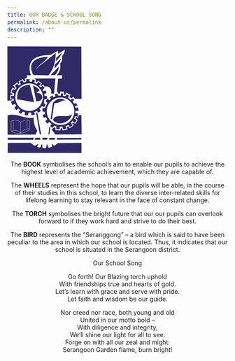 ```yaml
---
title: OUR BADGE & SCHOOL SONG
permalink: /about-us/permalink
description: ""
---
```

![](/images/School-Logo.jpg)

<p style="text-align: center;">The&nbsp;<strong>BOOK</strong>&nbsp;symbolises the school&rsquo;s aim to enable our pupils to achieve the highest level of academic achievement, which they are capable of.</p>
<p style="text-align: center;">The&nbsp;<strong>WHEELS</strong>&nbsp;represent the hope that our pupils will be able, in the course of their studies in this school, to learn the diverse inter-related skills for lifelong learning to stay relevant in the face of constant change.</p>
<p style="text-align: center;">The&nbsp;<strong>TORCH</strong>&nbsp;symbolises the bright future that our our pupils can overlook forward to if they work hard and strive to do their best.</p>
<p style="text-align: center;">The&nbsp;<strong>BIRD</strong>&nbsp;represents the &ldquo;Seranggong&rdquo; &ndash; a bird which is said to have been peculiar to the area in which our school is located. Thus, it indicates that our school is situated in the Serangoon district.</p>
<p style="text-align: center;">Our School Song</p>
<p style="text-align: center;">Go forth! Our Blazing torch uphold<br />With friendships true and hearts of gold.<br />Let&rsquo;s learn with grace and serve with pride.<br />Let faith and wisdom be our guide.</p>
<p style="text-align: center;">Nor creed nor race, both young and old<br />United in our motto bold &ndash;<br />With diligence and integrity,<br />We&rsquo;ll shine our light for all to see.<br />Forge on with all our zeal and might:<br />Serangoon Garden flame, burn bright!</p>